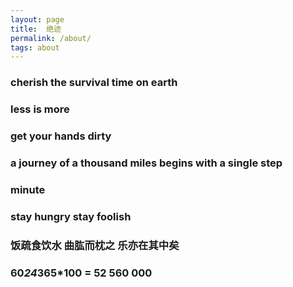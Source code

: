 ```yaml
---
layout: page
title:  绝迹
permalink: /about/
tags: about
---
```

### cherish the survival time on earth

### less is more

### get your hands dirty

### a journey of a thousand miles begins with a single step

### minute

### stay hungry stay foolish

### 饭疏食饮水 曲肱而枕之 乐亦在其中矣

### 60*24*365*100 = 52 560 000
